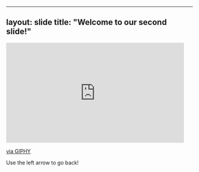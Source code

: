 ----
layout: slide
title: "Welcome to our second slide!"
----
<iframe src="https://giphy.com/embed/12ZDIx1Mw1cXVm" width="480" height="271" frameBorder="0" class="giphy-embed" allowFullScreen></iframe><p><a href="https://giphy.com/gifs/robert-deniro-awesome-pointing-12ZDIx1Mw1cXVm">via GIPHY</a></p>
Use the left arrow to go back!
